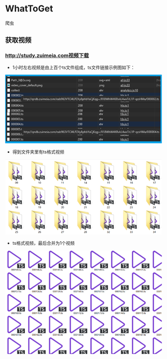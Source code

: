 # WhatToGet


爬虫

## 获取视频

### http://study.zuimeia.com视频下载
	
- 1小时左右视频是由上百个ts文件组成，ts文件链接示例图如下：

![](doc/linksofvideo.png)

- 得到文件夹里有ts格式视频

![](doc/TSfiles.png)

- ts格式视频，最后合并为1个视频

![](doc/egtsvideos.png)